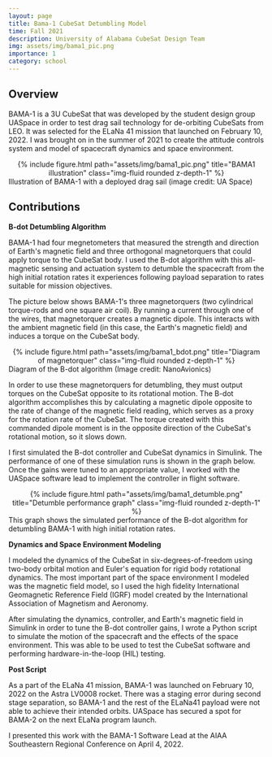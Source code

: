 ```yaml
---
layout: page
title: Bama-1 CubeSat Detumbling Model
time: Fall 2021
description: University of Alabama CubeSat Design Team
img: assets/img/bama1_pic.png
importance: 1
category: school
---
```


## Overview
BAMA-1 is a 3U CubeSat that was developed by the student design group UASpace in order to test drag sail technology for de-orbiting CubeSats from LEO. It was selected for the ELaNa 41 mission that launched on February 10, 2022. I was brought on in the summer of 2021 to create the attitude controls system and model of spacecraft dynamics and space environment.

<div class="row">
    <div class="col">
        <center>{% include figure.html path="assets/img/bama1_pic.png" title="BAMA1 illustration" class="img-fluid rounded z-depth-1" %}</center>
    </div>
</div>
<div class="caption">
    Illustration of BAMA-1 with a deployed drag sail (image credit: UA Space)
</div>


## Contributions

**B-dot Detumbling Algorithm**

BAMA-1 had four megnetometers that measured the strength and direction of Earth's magnetic field and three orthogonal magnetorquers that could apply torque to the CubeSat body. I used the B-dot algorithm with this all-magnetic sensing and actuation system to detumble the spacecraft from the high initial rotation rates it experiences following payload separation to rates suitable for mission objectives.

The picture below shows BAMA-1's three magnetorquers (two cylindrical torque-rods and one square air coil). By running a current through one of the wires, that magnetorquer creates a magnetic dipole. This interacts with the ambient magnetic field (in this case, the Earth's magnetic field) and induces a torque on the CubeSat body.

<div class="row">
    <div class="col">
        <center>{% include figure.html path="assets/img/bama1_bdot.png" title="Diagram of magnetorquer" class="img-fluid rounded z-depth-1" %}</center>
    </div>
</div>
<div class="caption">
    Diagram of the B-dot algorithm (Image credit: NanoAvionics)
</div>

In order to use these magnetorquers for detumbling, they must output torques on the CubeSat opposite to its rotational motion. The B-dot algorithm accomplishes this by calculating a magnetic dipole opposite to the rate of change of the magnetic field reading, which serves as a proxy for the rotation rate of the CubeSat. The torque created with this commanded dipole moment is in the opposite direction of the CubeSat's rotational motion, so it slows down.

I first simulated the B-dot controller and CubeSat dynamics in Simulink. The performance of one of these simulation runs is shown in the graph below. Once the gains were tuned to an appropriate value, I worked with the UASpace software lead to implement the controller in flight software.

<div class="row">
    <div class="col">
        <center>{% include figure.html path="assets/img/bama1_detumble.png" title="Detumble performance graph" class="img-fluid rounded z-depth-1" %}</center>
    </div>
</div>
<div class="caption">
    This graph shows the simulated performance of the B-dot algorithm for detumbling BAMA-1 with high initial rotation rates.
</div>

**Dynamics and Space Environment Modeling**

I modeled the dynamics of the CubeSat in six-degrees-of-freedom using two-body orbital motion and Euler's equation for rigid body rotational dynamics. The most important part of the space environment I modeled was the magnetic field model, so I used the high fidelity International Geomagnetic Reference Field (IGRF) model created by the International Association of Magnetism and Aeronomy.

After simulating the dynamics, controller, and Earth's magnetic field in Simulink in order to tune the B-dot controller gains, I wrote a Python script to simulate the motion of the spacecraft and the effects of the space environment. This was able to be used to test the CubeSat software and performing hardware-in-the-loop (HIL) testing.

**Post Script**

As a part of the ELaNa 41 mission, BAMA-1 was launched on February 10, 2022 on the Astra LV0008 rocket. There was a staging error during second stage separation, so BAMA-1 and the rest of the ELaNa41 payload were not able to achieve their intended orbits. UASpace has secured a spot for BAMA-2 on the next ELaNa program launch.

I presented this work with the BAMA-1 Software Lead at the AIAA Southeastern Regional Conference on April 4, 2022.